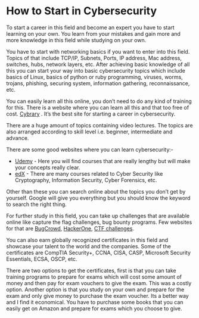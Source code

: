 # How to Start in Cybersecurity


To start a career in this field and become an expert you have to start learning on your own. You learn from your mistakes and gain more and more knowledge in this field while studying on your own.

You have to start with networking basics if you want to enter into this field. Topics of that include TCP/IP, Subnets, Ports, IP address, Mac address, switches, hubs, network layers, etc. After achieving basic knowledge of all this you can start your way into basic cybersecurity topics which include basics of Linux, basics of python or ruby programming, viruses, worms, trojans, phishing, securing system, information gathering, reconnaissance, etc.

You can easily learn all this online, you don’t need to do any kind of training for this. There is a website where you can learn all this and that too free of cost. [Cybrary](https://cybrary.it/) . It’s the best site for starting a career in cybersecurity.

There are a huge amount of topics containing video lectures. The topics are also arranged according to skill level i.e. beginner, intermediate and advance.

There are some good websites where you can learn cybersecurity:-

- [Udemy](https://www.udemy.com/) - Here you will find courses that are really lengthy but will make your concepts really clear.
- [edX](https://www.edx.org/) - There are many courses related to Cyber Security like Cryptography, Information Security, Cyber Forensics, etc.

Other than these you can search online about the topics you don’t get by yourself. Google will give you everything but you should know the keyword to search the right thing.

For further study in this field, you can take up challenges that are available online like capture the flag challenges, bug bounty programs. Few websites for that are [BugCrowd](http://bugcrowd.com/), [HackerOne](https://www.hackerone.com/), [CTF challenges](http://captf.com/practice-ctf/).

You can also earn globally recognized certificates in this field and showcase your talent to the world and the companies. Some of the certificates are CompTIA Security+, CCNA, CISA, CASP, Microsoft Security Essentials, ECSA, OSCP, etc.

There are two options to get the certificates, first is that you can take training programs to prepare for exams which will cost some amount of money and then pay for exam vouchers to give the exam. This was a costly option. Another option is that you study on your own and prepare for the exam and only give money to purchase the exam voucher. Its a better way and I find it economical. You have to purchase some books that you can easily get on Amazon and prepare for exams which you choose to give.